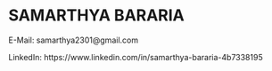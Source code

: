 <h1><b>SAMARTHYA BARARIA</b></h1>
<p>E-Mail: samarthya2301@gmail.com</p>
<p>LinkedIn: https://www.linkedin.com/in/samarthya-bararia-4b7338195</p>
